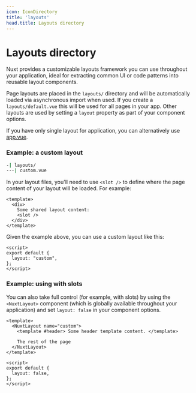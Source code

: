 ```yaml
---
icon: IconDirectory
title: 'layouts'
head.title: Layouts directory
---
```


# Layouts directory

Nuxt provides a customizable layouts framework you can use throughout your application, ideal for extracting common UI or code patterns into reusable layout components.

Page layouts are placed in the `layouts/` directory and will be automatically loaded via asynchronous import when used. If you create a `layouts/default.vue` this will be used for all pages in your app. Other layouts are used by setting a `layout` property as part of your component options.

If you have only single layout for application, you can alternatively use [app.vue](/docs/directory-structure/app).

### Example: a custom layout

```bash
-| layouts/
---| custom.vue
```

In your layout files, you'll need to use `<slot />` to define where the page content of your layout will be loaded. For example:

```vue
<template>
  <div>
    Some shared layout content:
    <slot />
  </div>
</template>
```

Given the example above, you can use a custom layout like this:

```vue
<script>
export default {
  layout: "custom",
};
</script>
```

### Example: using with slots

You can also take full control (for example, with slots) by using the `<NuxtLayout>` component (which is globally available throughout your application) and set `layout: false` in your component options.

```vue
<template>
  <NuxtLayout name="custom">
    <template #header> Some header template content. </template>

    The rest of the page
  </NuxtLayout>
</template>

<script>
export default {
  layout: false,
};
</script>
```
